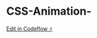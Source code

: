 # CSS-Animation-

[Edit in Codeflow ⚡️](https://stackblitz.com/~/github.com/DariaSibova/CSS-Animation-)